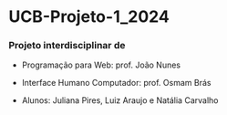 # UCB-Projeto-1_2024
### Projeto interdisciplinar de
- Programação para Web: prof. João Nunes
- Interface Humano Computador: prof. Osmam Brás

- Alunos: Juliana Pires, Luiz Araujo e Natália Carvalho

